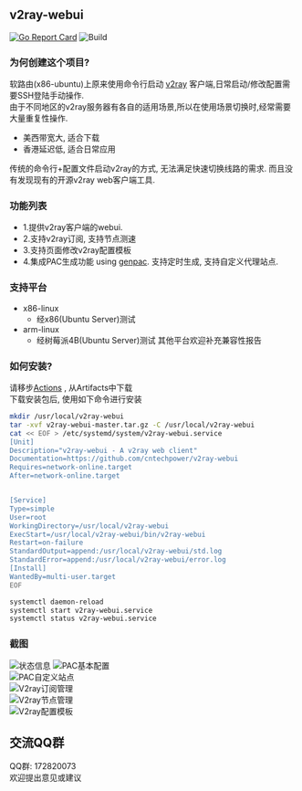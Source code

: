 ## v2ray-webui
[![Go Report Card](https://goreportcard.com/badge/github.com/cntechpower/v2ray-webui)](https://goreportcard.com/report/github.com/cntechpower/v2ray-webui)  ![Build](https://github.com/cntechpower/v2ray-webui/workflows/Build/badge.svg?branch=main)
### 为何创建这个项目?
软路由(x86-ubuntu)上原来使用命令行启动 [v2ray](https://github.com/v2ray/v2ray-core) 客户端,日常启动/修改配置需要SSH登陆手动操作.  
由于不同地区的v2ray服务器有各自的适用场景,所以在使用场景切换时,经常需要大量重复性操作.
* 美西带宽大, 适合下载
* 香港延迟低, 适合日常应用  

传统的命令行+配置文件启动v2ray的方式, 无法满足快速切换线路的需求. 而且没有发现现有的开源v2ray web客户端工具.

### 功能列表
* 1.提供v2ray客户端的webui.
* 2.支持v2ray订阅, 支持节点测速
* 3.支持页面修改v2ray配置模板
* 4.集成PAC生成功能 using [genpac](https://github.com/JinnLynn/genpac). 支持定时生成, 支持自定义代理站点.

### 支持平台
* x86-linux
  * 经x86(Ubuntu Server)测试
* arm-linux
  * 经树莓派4B(Ubuntu Server)测试
其他平台欢迎补充兼容性报告


### 如何安装?
请移步[Actions](https://github.com/cntechpower/v2ray-webui/actions?query=workflow%3ABuild+branch%3Amain) , 从Artifacts中下载  
下载安装包后, 使用如下命令进行安装
```sh
mkdir /usr/local/v2ray-webui
tar -xvf v2ray-webui-master.tar.gz -C /usr/local/v2ray-webui
cat << EOF > /etc/systemd/system/v2ray-webui.service
[Unit]
Description="v2ray-webui - A v2ray web client"
Documentation=https://github.com/cntechpower/v2ray-webui
Requires=network-online.target
After=network-online.target


[Service]
Type=simple
User=root
WorkingDirectory=/usr/local/v2ray-webui
ExecStart=/usr/local/v2ray-webui/bin/v2ray-webui
Restart=on-failure
StandardOutput=append:/usr/local/v2ray-webui/std.log
StandardError=append:/usr/local/v2ray-webui/error.log
[Install]
WantedBy=multi-user.target
EOF

systemctl daemon-reload
systemctl start v2ray-webui.service
systemctl status v2ray-webui.service

```

### 截图
![状态信息](https://cntechpower.oss-cn-shanghai.aliyuncs.com/v2ray-webui/img/home.png)
![PAC基本配置](https://cntechpower.oss-cn-shanghai.aliyuncs.com/v2ray-webui/img/pac_base.png)  
![PAC自定义站点](https://cntechpower.oss-cn-shanghai.aliyuncs.com/v2ray-webui/img/pac_websites.png)  
![V2ray订阅管理](https://cntechpower.oss-cn-shanghai.aliyuncs.com/v2ray-webui/img/v2ray_subscription.png)  
![V2ray节点管理](https://cntechpower.oss-cn-shanghai.aliyuncs.com/v2ray-webui/img/v2ray_nodes.png)  
![V2ray配置模板](https://cntechpower.oss-cn-shanghai.aliyuncs.com/v2ray-webui/img/v2ray_config.png)  

## 交流QQ群
QQ群: 172820073  
欢迎提出意见或建议
